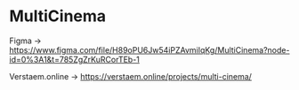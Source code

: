 # MultiCinema
Figma -> https://www.figma.com/file/H89oPU6Jw54iPZAvmiIqKg/MultiCinema?node-id=0%3A1&t=785ZgZrKuRCorTEb-1

Verstaem.online -> https://verstaem.online/projects/multi-cinema/
